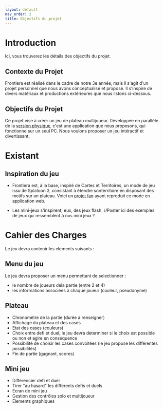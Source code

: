 ```yaml
---
layout: default
nav_order: 3
title: Objectifs du projet
---
```


# Introduction

Ici, vous trouverez les détails des objectifs du projet.

## Contexte du Projet

 Frontiera est réalisé dans le cadre de notre 3e année, mais il s'agit d'un projet personnel que nous avons conceptualisé et proposé. Il s'inspire de divers matériaux et productions extérieures que nous listons ci-dessous.  

## Objectifs du Projet
Ce projet vise à créer un jeu de plateau multijoueur. Développée en parallèle de la [version physique](https://github.com/Makerspace-Amiens/2024-FrontieraBoardGame), c'est une application que nous proposons, qui fonctionne sur un seul PC. Nous voulons proposer un jeu intéractif et divertissant.

# Existant
## Inspiration du jeu
* Frontiera est, à la base, inspiré de Cartes et Territoires, un mode de jeu issu de Splatoon 3, consistant à étendre sonterritoire en disposant des motifs sur un plateau. Voici un [projet fan](https://github.com/AndrioCelos/TableturfBattleApp/tree/main) ayant reproduit ce mode en application web. 

* Les mini-jeux s'inspirent, eux, des jeux flash. //Poster ici des exemples de jeux qui ressemblent à nos mini jeux ?

# Cahier des Charges
Le jeu devra contenir les elements suivants :

## Menu du jeu
Le jeu devra proposer un menu permettant de selectionner : 
* le nombre de joueurs dela partie (entre 2 et 4)
* les informations associées à chaque joueur (couleur, pseudonyme)

## Plateau
* Chronomètre de la partie (durée à renseigner)
* Affichage du plateau et des cases
* Etat des cases (couleurs)
* Choix entre defi et duel, le jeu devra determiner si le choix est possible ou non et agire en conséquence
* Possibilité de choisir les cases convoitées (le jeu propose les différentes possibilités)
* Fin de partie (gagnant, scores)
  
## Mini jeu
* Differencier defi et duel
* Tirer "au hasard" les differents defis et duels
* Ecran de mini jeu
* Gestion des contrôles solo et multijoueur
* Elements graphiques
